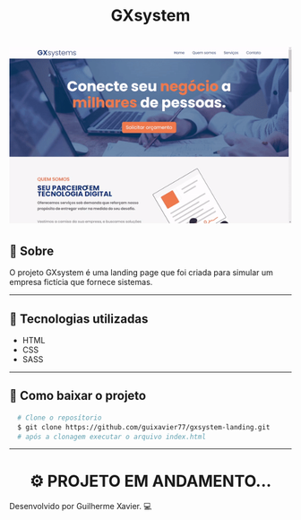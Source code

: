 <h1 align="center">
  GXsystem
</h1>
<h1 align="center">
  <img src="img/readme/preview.gif">
</h1>

## 📑 Sobre

O projeto GXsystem é uma landing page que foi criada para simular um empresa fictícia que fornece sistemas.

---

## 🚀 Tecnologias utilizadas

- HTML
- CSS
- SASS

---

## 📁 Como baixar o projeto

```bash
  # Clone o reposítorio
  $ git clone https://github.com/guixavier77/gxsystem-landing.git
  # após a clonagem executar o arquivo index.html
```

---

<h1 align="center">
  ⚙ PROJETO EM ANDAMENTO...
</h1>
Desenvolvido por Guilherme Xavier. 💻

